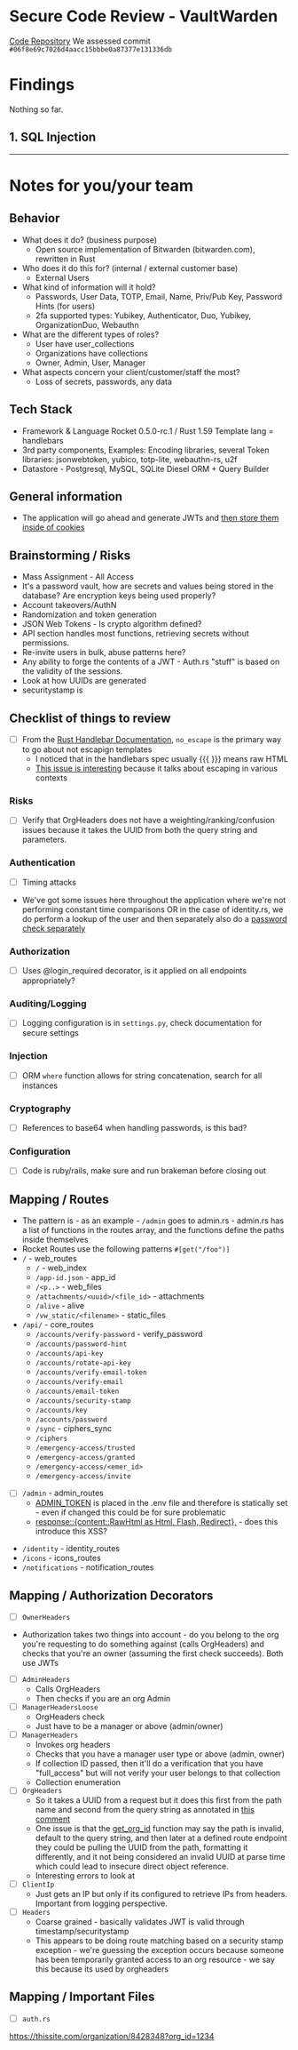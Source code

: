 # Secure Code Review - VaultWarden

[Code Repository](https://github.com/dani-garcia/vaultwarden)
We assessed commit `#06f8e69c7026d4aacc15bbbe0a87377e131336db`

# Findings
Nothing so far.

## 1. SQL Injection


---

# Notes for you/your team

## Behavior

* What does it do? (business purpose)
  * Open source implementation of Bitwarden (bitwarden.com), rewritten in Rust
* Who does it do this for? (internal / external customer base)
  * External Users
* What kind of information will it hold?
  * Passwords, User Data, TOTP, Email, Name, Priv/Pub Key, Password Hints (for users)
  * 2fa supported types: Yubikey, Authenticator, Duo, Yubikey, OrganizationDuo, Webauthn
* What are the different types of roles?
  * User have user_collections
  * Organizations have collections
  * Owner, Admin, User, Manager
* What aspects concern your client/customer/staff the most?
  * Loss of secrets, passwords, any data

## Tech Stack

* Framework & Language
  Rocket 0.5.0-rc.1 / Rust 1.59
  Template lang = handlebars
* 3rd party components, Examples:
  Encoding libraries, several
  Token libraries: jsonwebtoken, yubico, totp-lite, webauthn-rs, u2f
* Datastore - Postgresql, MySQL, SQLite
 Diesel ORM + Query Builder

## General information

* The application will go ahead and generate JWTs and [then store them inside of cookies](https://github.com/dani-garcia/vaultwarden/blob/42136a70973f60086749c62439c6a965d4589c02/src/api/admin.rs#L186-L194)

## Brainstorming / Risks

* Mass Assignment - All Access
* It's a password vault, how are secrets and values being stored in the database? Are encryption keys being used properly?
* Account takeovers/AuthN
* Randomization and token generation
* JSON Web Tokens - Is crypto algorithm defined?
* API section handles most functions, retrieving secrets without permissions.
* Re-invite users in bulk, abuse patterns here?
* Any ability to forge the contents of a JWT - Auth.rs "stuff" is based on the validity of the sessions.
* Look at how UUIDs are generated
* securitystamp is

## Checklist of things to review

- [ ] From the [Rust Handlebar Documentation](https://docs.rs/handlebars/latest/handlebars/), `no_escape` is the primary way to go about not escapign templates
  * I noticed that in the handlebars spec usually {{{ }}} means raw HTML
  * [This issue is interesting](https://github.com/sunng87/handlebars-rust/issues/393) because it talks about escaping in various contexts 


### Risks
- [ ] Verify that OrgHeaders does not have a weighting/ranking/confusion issues because it takes the UUID from both the query string and parameters.

### Authentication
- [ ] Timing attacks
 * We've got some issues here throughout the application where we're not performing constant time comparisons OR in the case of identity.rs, we do perform a lookup of the user and then separately also do a [password check separately](https://github.com/dani-garcia/vaultwarden/blob/fb0c23b71fe8ff95bc421a8e6dbbc6d4a46a38d5/src/api/identity.rs#L102-L113)

### Authorization
- [ ] Uses @login_required decorator, is it applied on all endpoints appropriately?

### Auditing/Logging
- [ ] Logging configuration is in `settings.py`, check documentation for secure settings

### Injection
- [ ] ORM `where` function allows for string concatenation, search for all instances

### Cryptography
- [ ] References to base64 when handling passwords, is this bad?

### Configuration
- [ ] Code is ruby/rails, make sure and run brakeman before closing out

## Mapping / Routes
* The pattern is - as an example - `/admin` goes to admin.rs - admin.rs has a list of functions in the routes array, and the functions define the paths inside themselves
* Rocket Routes use the following patterns `#[get("/foo")]`
* `/` - web_routes
  * `/` - web_index
  * `/app-id.json` - app_id
  * `/<p..>` - web_files
  * `/attachments/<uuid>/<file_id>` - attachments
  * `/alive` - alive
  * `/vw_static/<filename>` - static_files
* `/api/` - core_routes
  * `/accounts/verify-password` - verify_password
  * `/accounts/password-hint`
  * `/accounts/api-key`
  * `/accounts/rotate-api-key`
  * `/accounts/verify-email-token`
  * `/accounts/verify-email`
  * `/accounts/email-token`
  * `/accounts/security-stamp`
  * `/accounts/key`
  * `/accounts/password`
  * `/sync` - ciphers_sync
  * `/ciphers`
  * `/emergency-access/trusted`
  * `/emergency-access/granted`
  * `/emergency-access/<emer_id>`
  * `/emergency-access/invite`
- [ ] `/admin` - admin_routes
  * [ADMIN_TOKEN](https://github.com/dani-garcia/vaultwarden/blob/7c89bc619a55debf3fa7b4ff7f5c53d0a1125a85/.env.template#L237-L238) is placed in the .env file and therefore is statically set - even if changed this could be for sure problematic
  * [response::{content::RawHtml as Html, Flash, Redirect},](https://github.com/dani-garcia/vaultwarden/blob/42136a70973f60086749c62439c6a965d4589c02/src/api/admin.rs#L11-L12) - does this introduce this XSS?
* `/identity` - identity_routes
* `/icons` - icons_routes
* `/notifications` - notification_routes

## Mapping / Authorization Decorators

- [ ] `OwnerHeaders`
 * Authorization takes two things into account - do you belong to the org you're requesting to do something against (calls OrgHeaders) and checks that you're an owner (assuming the first check succeeds). Both use JWTs
- [ ] `AdminHeaders`
  * Calls OrgHeaders
  * Then checks if you are an org Admin
- [ ] `ManagerHeadersLoose`
  * OrgHeaders check
  * Just have to be a manager or above (admin/owner)
- [ ] `ManagerHeaders`
  * Invokes org headers
  * Checks that you have a manager user type or above (admin, owner)
  * If collection ID passed, then it'll do a verification that you have "full_access" but will not verify your user belongs to that collection
  * Collection enumeration
- [ ] `OrgHeaders`
  * So it takes a UUID from a request but it does this first from the path name and second from the query string as annotated in [this comment](https://github.com/dani-garcia/vaultwarden/blob/19b8388950e5f97703ed21c9e4cd47b303e3db81/src/auth.rs#L411-L414)
  * One issue is that the [get_org_id](https://github.com/dani-garcia/vaultwarden/blob/19b8388950e5f97703ed21c9e4cd47b303e3db81/src/auth.rs#L414-L415) function may say the path is invalid, default to the query string, and then later at a defined route endpoint they could be pulling the UUID from the path, formatting it differently, and it not being considered an invalid UUID at parse time which could lead to insecure direct object reference.
  * Interesting errors to look at
- [ ] `ClientIp`
  * Just gets an IP but only if its configured to retrieve IPs from headers. Important from logging perspective.
- [ ] `Headers`
  - Coarse grained - basically validates JWT is valid through timestamp/securitystamp
  - This appears to be doing route matching based on a security stamp exception - we're guessing the exception occurs because someone has been temporarily granted access to an org resource - we say this because its used by orgheaders


## Mapping / Important Files

- [ ] `auth.rs`

https://thissite.com/organization/8428348?org_id=1234
